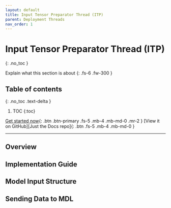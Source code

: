 ```yaml
---
layout: default
title: Input Tensor Preparator Thread (ITP)
parent: Deployment Threads
nav_order: 1
---
```


# Input Tensor Preparator Thread (ITP)
{: .no_toc }

Explain what this section is about
{: .fs-6 .fw-300 }

## Table of contents
{: .no_toc .text-delta }

1. TOC
{:toc}

[Get started now](#getting-started){: .btn .btn-primary .fs-5 .mb-4 .mb-md-0 .mr-2 }
[View it on GitHub][Just the Docs repo]{: .btn .fs-5 .mb-4 .mb-md-0 }

---
## Overview
## Implementation Guide
## Model Input Structure
## Sending Data to MDL